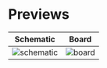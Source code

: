 Previews
========
Schematic|Board
---------|-----
![schematic](https://raw.githubusercontent.com/morganrallen/ESP32-kicad/master/ESP32_sch.png)|![board](https://raw.githubusercontent.com/morganrallen/ESP32-kicad/master/ESP32_brd.png)

